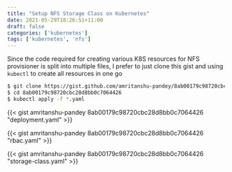 ```yaml
---
title: "Setup NFS Storage Class on Kubernetes"
date: 2021-05-29T18:26:51+11:00
draft: false
categories: ['kubernetes']
tags: ['kubernetes', 'nfs']
---
```


Since the code required for creating various K8S resources for NFS provisioner is split into
multiple files, I prefer to just clone this gist and using `kubectl` to create all resources
in one go 

```bash
$ git clone https://gist.github.com/amritanshu-pandey/8ab00179c98720cbc28d8bb0c7064426
$ cd 8ab00179c98720cbc28d8bb0c7064426
$ kubectl apply -f *.yaml
```

{{< gist amritanshu-pandey 8ab00179c98720cbc28d8bb0c7064426 "deployment.yaml" >}}

{{< gist amritanshu-pandey 8ab00179c98720cbc28d8bb0c7064426 "rbac.yaml" >}}

{{< gist amritanshu-pandey 8ab00179c98720cbc28d8bb0c7064426 "storage-class.yaml" >}}
